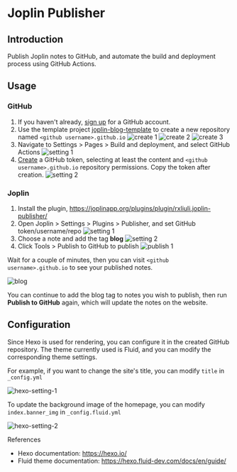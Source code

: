 # Joplin Publisher

## Introduction

Publish Joplin notes to GitHub, and automate the build and deployment process using GitHub Actions.

## Usage

### GitHub

1. If you haven't already, [sign up](https://github.com/signup) for a GitHub account.
2. Use the template project [joplin-blog-template](https://github.com/joplin-utils/joplin-blog-template) to create a new repository named `<github username>.github.io`
   ![create 1](/images/joplin-publisher-github-create-1.png)
   ![create 2](/images/joplin-publisher-github-create-2.png)
   ![create 3](/images/joplin-publisher-github-create-3.png)
3. Navigate to Settings > Pages > Build and deployment, and select GitHub Actions
   ![setting 1](/images/joplin-publisher-github-setting-1.png)
4. [Create](https://github.com/settings/personal-access-tokens/new) a GitHub token, selecting at least the content and `<github username>.github.io` repository permissions. Copy the token after creation.
   ![setting 2](/images/joplin-publisher-github-setting-2.png)

### Joplin

1. Install the plugin, <https://joplinapp.org/plugins/plugin/rxliuli.joplin-publisher/>
2. Open Joplin > Settings > Plugins > Publisher, and set GitHub token/username/repo
   ![setting 1](/images/joplin-publisher-joplin-setting-1.png)
3. Choose a note and add the tag **blog**
   ![setting 2](/images/joplin-publisher-joplin-setting-2.png)
4. Click Tools > Publish to GitHub to publish
   ![publish 1](/images/joplin-publisher-joplin-publish-1.png)

Wait for a couple of minutes, then you can visit `<github username>.github.io` to see your published notes.

![blog](/images/joplin-publisher-joplin-blog-1.png)

You can continue to add the blog tag to notes you wish to publish, then run **Publish to GitHub** again, which will update the notes on the website.

## Configuration

Since Hexo is used for rendering, you can configure it in the created GitHub repository. The theme currently used is Fluid, and you can modify the corresponding theme settings.

For example, if you want to change the site's title, you can modify `title` in `_config.yml`

![hexo-setting-1](/images/joplin-publisher-hexo-setting-1.png)

To update the background image of the homepage, you can modify `index.banner_img` in `_config.fluid.yml`

![hexo-setting-2](/images/joplin-publisher-hexo-setting-2.png)

References

- Hexo documentation: <https://hexo.io/>
- Fluid theme documentation: <https://hexo.fluid-dev.com/docs/en/guide/>
